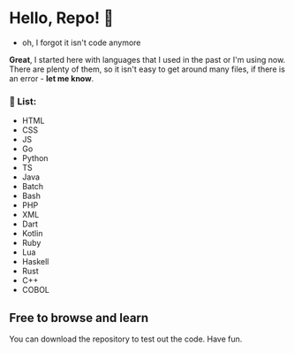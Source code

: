 # Hello, Repo! 👋

- oh, I forgot it isn't code anymore

**Great**, I started here with languages that I used in the past or I'm using now. There are plenty of them, so it isn't easy to get around many files, if there is an error - **let me know**.

### 🎯 List:
- HTML
- CSS
- JS
- Go
- Python
- TS
- Java
- Batch
- Bash
- PHP
- XML
- Dart
- Kotlin
- Ruby
- Lua
- Haskell
- Rust
- C++
- COBOL

## Free to browse and learn
You can download the repository to test out the code. Have fun.



